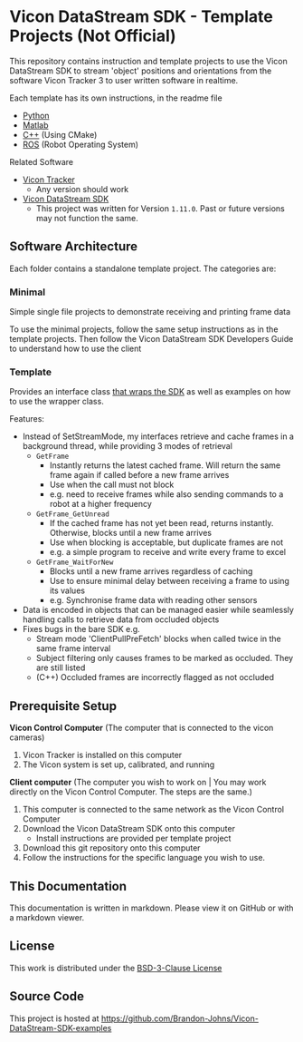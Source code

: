 # Vicon DataStream SDK - Template Projects (Not Official)
This repository contains instruction and template projects to use the Vicon DataStream SDK to stream 'object' positions and orientations from the software Vicon Tracker 3 to user written software in realtime.

Each template has its own instructions, in the readme file
- [Python](./Template_Python/readme.md)
- [Matlab](./Template_Matlab/readme.md)
- [C++](./Template_CPP/readme.md) (Using CMake)
- [ROS](./Template_ROS/readme.md) (Robot Operating System)

Related Software
- [Vicon Tracker](https://www.vicon.com/software/tracker/)
	- Any version should work
- [Vicon DataStream SDK](https://www.vicon.com/software/datastream-sdk/)
	- This project was written for Version `1.11.0`. Past or future versions may not function the same.

## Software Architecture
Each folder contains a standalone template project. The categories are:

### Minimal
Simple single file projects to demonstrate receiving and printing frame data

To use the minimal projects, follow the same setup instructions as in the template projects. Then follow the Vicon DataStream SDK Developers Guide to understand how to use the client

### Template
Provides an interface class [that wraps the SDK](https://en.wikipedia.org/wiki/Wrapper_function) as well as examples on how to use the wrapper class.

Features:
- Instead of SetStreamMode, my interfaces retrieve and cache frames in a background thread, while providing 3 modes of retrieval
	- <code>GetFrame</code>
		- Instantly returns the latest cached frame. Will return the same frame again if called before a new frame arrives
		- Use when the call must not block
		- e.g. need to receive frames while also sending commands to a robot at a higher frequency
	- <code>GetFrame_GetUnread</code>
		- If the cached frame has not yet been read, returns instantly. Otherwise, blocks until a new frame arrives
		- Use when blocking is acceptable, but duplicate frames are not
		- e.g. a simple program to receive and write every frame to excel
	- <code>GetFrame_WaitForNew</code>
		- Blocks until a new frame arrives regardless of caching
		- Use to ensure minimal delay between receiving a frame to using its values
		- e.g. Synchronise frame data with reading other sensors
- Data is encoded in objects that can be managed easier while seamlessly handling calls to retrieve data from occluded objects
- Fixes bugs in the bare SDK e.g.
	- Stream mode 'ClientPullPreFetch' blocks when called twice in the same frame interval
	- Subject filtering only causes frames to be marked as occluded. They are still listed
	- (C++) Occluded frames are incorrectly flagged as not occluded


## Prerequisite Setup
**Vicon Control Computer**
(The computer that is connected to the vicon cameras)
1. Vicon Tracker is installed on this computer
2. The Vicon system is set up, calibrated, and running

**Client computer**
(The computer you wish to work on | You may work directly on the Vicon Control Computer. The steps are the same.)
1. This computer is connected to the same network as the Vicon Control Computer
2. Download the Vicon DataStream SDK onto this computer
	- Install instructions are provided per template project
3. Download this git repository onto this computer
4. Follow the instructions for the specific language you wish to use.


## This Documentation
This documentation is written in markdown. Please view it on GitHub or with a markdown viewer.

## License
This work is distributed under the [BSD-3-Clause License](./LICENSE.txt)

## Source Code
This project is hosted at https://github.com/Brandon-Johns/Vicon-DataStream-SDK-examples
